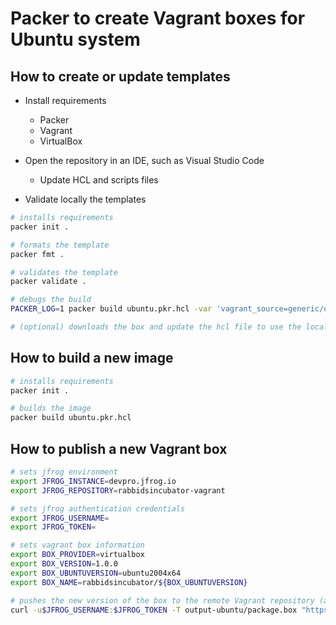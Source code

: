 # Packer to create Vagrant boxes for Ubuntu system

## How to create or update templates

* Install requirements
  * Packer
  * Vagrant
  * VirtualBox

* Open the repository in an IDE, such as Visual Studio Code
  * Update HCL and scripts files

* Validate locally the templates

```bash
# installs requirements
packer init .

# formats the template
packer fmt .

# validates the template
packer validate .

# debugs the build
PACKER_LOG=1 packer build ubuntu.pkr.hcl -var 'vagrant_source=generic/ubuntu2004'

# (optional) downloads the box and update the hcl file to use the local file
```

## How to build a new image

```bash
# installs requirements
packer init .

# builds the image
packer build ubuntu.pkr.hcl
```

## How to publish a new Vagrant box

```bash
# sets jfrog environment
export JFROG_INSTANCE=devpro.jfrog.io
export JFROG_REPOSITORY=rabbidsincubator-vagrant

# sets jfrog authentication credentials
export JFROG_USERNAME=
export JFROG_TOKEN=

# sets vagrant box information
export BOX_PROVIDER=virtualbox
export BOX_VERSION=1.0.0
export BOX_UBUNTUVERSION=ubuntu2004x64
export BOX_NAME=rabbidsincubator/${BOX_UBUNTUVERSION}

# pushes the new version of the box to the remote Vagrant repository (artifactory)
curl -u$JFROG_USERNAME:$JFROG_TOKEN -T output-ubuntu/package.box "https://${JFROG_INSTANCE}/artifactory/${JFROG_REPOSITORY}/${BOX_UBUNTUVERSION}-${BOX_PROVIDER}-${BOX_VERSION}.box;box_name=${BOX_NAME};box_provider=${BOX_PROVIDER};box_version=${BOX_VERSION}"
```
